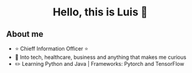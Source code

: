 <div align="center">
<h1 align="center">Hello, this is Luis 👋</h1>
</div>

## About me

- ⭐ Chieff Information Officer ⭐ 
- 📲  Into tech, healthcare, business and anything that makes me curious
- ✏️ Learning Python and Java | Frameworks: Pytorch and TensorFlow
<br>
